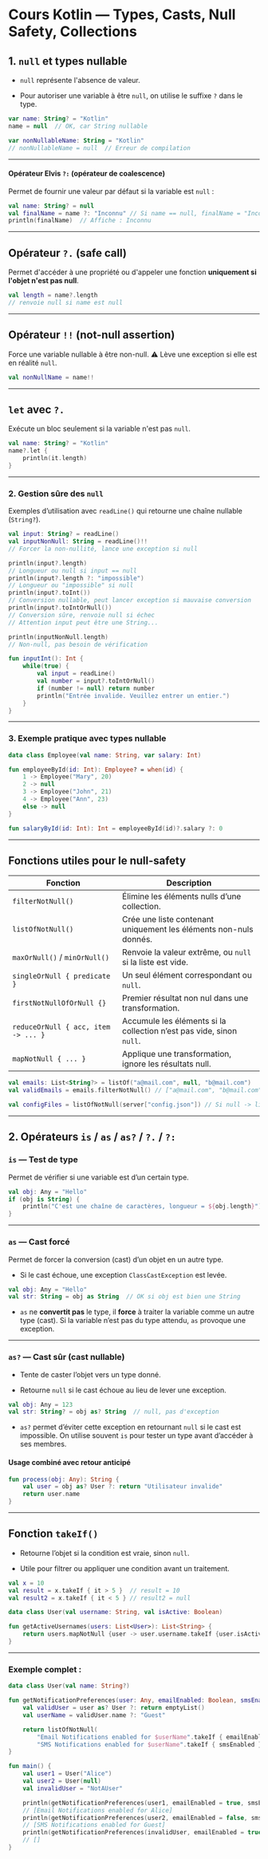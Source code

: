 # Cours Kotlin — Types, Casts, Null Safety, Collections

## 1.  `null` et types nullable

- `null` représente l'absence de valeur.

- Pour autoriser une variable à être `null`, on utilise le suffixe `?` dans le type.

```kotlin
var name: String? = "Kotlin"
name = null  // OK, car String nullable

var nonNullableName: String = "Kotlin"
// nonNullableName = null  // Erreur de compilation
```

---

#### Opérateur Elvis `?:` (opérateur de coalescence)

Permet de fournir une valeur par défaut si la variable est `null` :

```kotlin
val name: String? = null
val finalName = name ?: "Inconnu" // Si name == null, finalName = "Inconnu"
println(finalName)  // Affiche : Inconnu
```

---

## Opérateur `?.` (safe call)

Permet d'accéder à une propriété ou d'appeler une fonction **uniquement si l'objet n'est pas null**.

```kotlin
val length = name?.length
// renvoie null si name est null
```

---

## Opérateur `!!` (not-null assertion)

Force une variable nullable à être non-null. ⚠️ Lève une exception si elle est en réalité `null`.

```kotlin
val nonNullName = name!!
```

---

## `let` avec `?.`

Exécute un bloc seulement si la variable n'est pas `null`.

```kotlin
val name: String? = "Kotlin"
name?.let {
    println(it.length)
}
```

---

### 2. Gestion sûre des `null`

Exemples d’utilisation avec `readLine()` qui retourne une chaîne nullable (`String?`).

```kotlin
val input: String? = readLine()
val inputNonNull: String = readLine()!!  
// Forcer la non-nullité, lance une exception si null

println(input?.length)               
// Longueur ou null si input == null
println(input?.length ?: "impossible")  
// Longueur ou "impossible" si null
println(input?.toInt())              
// Conversion nullable, peut lancer exception si mauvaise conversion
println(input?.toIntOrNull())        
// Conversion sûre, renvoie null si échec
// Attention input peut être une String...

println(inputNonNull.length)         
// Non-null, pas besoin de vérification

fun inputInt(): Int {
    while(true) {
        val input = readLine()
        val number = input?.toIntOrNull()
        if (number != null) return number
        println("Entrée invalide. Veuillez entrer un entier.")
    }
}
```

---

### 3. Exemple pratique avec types nullable

```kotlin
data class Employee(val name: String, var salary: Int)

fun employeeById(id: Int): Employee? = when(id) {
    1 -> Employee("Mary", 20)
    2 -> null
    3 -> Employee("John", 21)
    4 -> Employee("Ann", 23)
    else -> null
}

fun salaryById(id: Int): Int = employeeById(id)?.salary ?: 0
```

---

## Fonctions utiles pour le null-safety

| Fonction                            | Description                                                          |
| ----------------------------------- | -------------------------------------------------------------------- |
| `filterNotNull()`                   | Élimine les éléments nulls d’une collection.                         |
| `listOfNotNull()`                   | Crée une liste contenant uniquement les éléments non-nuls donnés.    |
| `maxOrNull()` / `minOrNull()`       | Renvoie la valeur extrême, ou `null` si la liste est vide.           |
| `singleOrNull { predicate }`        | Un seul élément correspondant ou `null`.                             |
| `firstNotNullOfOrNull {}`           | Premier résultat non nul dans une transformation.                    |
| `reduceOrNull { acc, item -> ... }` | Accumule les éléments si la collection n’est pas vide, sinon `null`. |
| `mapNotNull { ... }`                | Applique une transformation, ignore les résultats null.              |

```kotlin
val emails: List<String?> = listOf("a@mail.com", null, "b@mail.com")
val validEmails = emails.filterNotNull() // ["a@mail.com", "b@mail.com"]

val configFiles = listOfNotNull(server["config.json"]) // Si null -> liste vide
```

---

## 2. Opérateurs `is` / `as` / `as?` / `?.` / `?:`

### `is` — Test de type

Permet de vérifier si une variable est d’un certain type.

```kotlin
val obj: Any = "Hello"
if (obj is String) {
    println("C'est une chaîne de caractères, longueur = ${obj.length}")
}
```

---

### `as` — Cast forcé

Permet de forcer la conversion (cast) d’un objet en un autre type.

- Si le cast échoue, une exception `ClassCastException` est levée.

```kotlin
val obj: Any = "Hello"
val str: String = obj as String  // OK si obj est bien une String
```

- `as` ne **convertit pas** le type, il **force** à traiter la variable comme un autre type (cast). Si la variable n’est pas du type attendu, `as` provoque une exception.

---

### `as?` — Cast sûr (cast nullable)

- Tente de caster l’objet vers un type donné.

- Retourne `null` si le cast échoue au lieu de lever une exception.

```kotlin
val obj: Any = 123
val str: String? = obj as? String  // null, pas d'exception
```

- `as?` permet d’éviter cette exception en retournant `null` si le cast est impossible. On utilise souvent `is` pour tester un type avant d’accéder à ses membres.

#### Usage combiné avec retour anticipé

```kotlin
fun process(obj: Any): String {
    val user = obj as? User ?: return "Utilisateur invalide"
    return user.name
}
```

---

## Fonction `takeIf()`

- Retourne l’objet si la condition est vraie, sinon `null`.

- Utile pour filtrer ou appliquer une condition avant un traitement.

```kotlin
val x = 10
val result = x.takeIf { it > 5 }  // result = 10
val result2 = x.takeIf { it < 5 } // result2 = null
```

```kotlin
data class User(val username: String, val isActive: Boolean)

fun getActiveUsernames(users: List<User>): List<String> {
    return users.mapNotNull {user -> user.username.takeIf {user.isActive}}
}
```

---

### Exemple complet :

```kotlin
data class User(val name: String?)

fun getNotificationPreferences(user: Any, emailEnabled: Boolean, smsEnabled: Boolean): List<String> {
    val validUser = user as? User ?: return emptyList()
    val userName = validUser.name ?: "Guest"

    return listOfNotNull(
        "Email Notifications enabled for $userName".takeIf { emailEnabled },
        "SMS Notifications enabled for $userName".takeIf { smsEnabled })
}

fun main() {
    val user1 = User("Alice")
    val user2 = User(null)
    val invalidUser = "NotAUser"

    println(getNotificationPreferences(user1, emailEnabled = true, smsEnabled = false))
    // [Email Notifications enabled for Alice]
    println(getNotificationPreferences(user2, emailEnabled = false, smsEnabled = true))
    // [SMS Notifications enabled for Guest]
    println(getNotificationPreferences(invalidUser, emailEnabled = true, smsEnabled = true))
    // []
}
```
